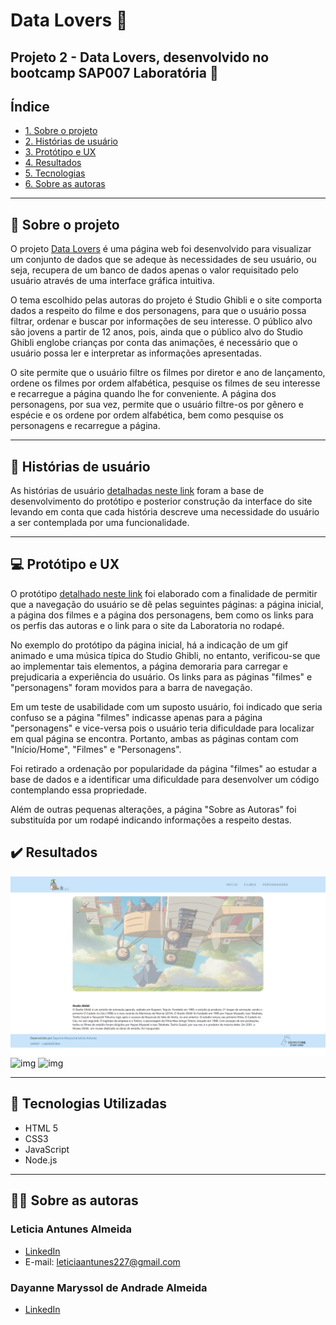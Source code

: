 # Data Lovers :blue_heart:

## Projeto 2 - Data Lovers, desenvolvido no bootcamp SAP007 Laboratória :yellow_heart:

## Índice

* [1. Sobre o projeto](#dart-sobre-o-projeto)
* [2. Histórias de usuário](#bookmark_tabs-histórias-de-usuário)
* [3. Protótipo e UX](#computer-protótipo-e-UX)
* [4. Resultados](#%EF%B8%8F-resultados)
* [5. Tecnologias](#robot-tecnologias)
* [6. Sobre as autoras](#woman_technologist-sobre-a-autora)

---
## :dart: Sobre o projeto 

O projeto [Data Lovers](https://github.com/leticiaantunesjpeg/SAP007-data-lovers) é uma página web foi desenvolvido para visualizar um conjunto de dados que se adeque às necessidades de seu usuário, ou seja, recupera de um banco de dados apenas o valor requisitado pelo usuário através de uma interface gráfica intuitiva.

O tema escolhido pelas autoras do projeto é Studio Ghibli e o site comporta dados a respeito do filme e dos personagens, para que o usuário possa filtrar, ordenar e buscar por informações de seu interesse. O público alvo são jovens a partir de 12 anos, pois, ainda que o público alvo do Studio Ghibli englobe crianças por conta das animações, é necessário que o usuário possa ler e interpretar as informações apresentadas.

O site permite que o usuário filtre os filmes por diretor e ano de lançamento, ordene os filmes por ordem alfabética, pesquise os filmes de seu interesse e recarregue a página quando lhe for conveniente. A página dos personagens, por sua vez, permite que o usuário filtre-os por gênero e espécie e os ordene por ordem alfabética, bem como pesquise os personagens e recarregue a página.

---
## :bookmark_tabs: Histórias de usuário
As histórias de usuário [detalhadas neste link](https://www.canva.com/design/DAE3-YMQvbE/view?utm_content=DAE3-YMQvbE&utm_campaign=designshare&utm_medium=link&utm_source=publishsharelink) foram a base de desenvolvimento do protótipo e posterior construção da interface do site levando em conta que cada história descreve uma necessidade do usuário a ser contemplada por uma funcionalidade.

---
## :computer: Protótipo e UX

O protótipo [detalhado neste link](https://www.canva.com/design/DAE4EHzgZD0/lDFEg3JauA7tJ4q-WJ3EQQ/view?utm_content=DAE4EHzgZD0&utm_campaign=designshare&utm_medium=link&utm_source=publishsharelink) foi elaborado com a finalidade de permitir que a navegação do usuário se dê pelas seguintes páginas: a página inicial, a página dos filmes e a página dos personagens, bem como os links para os perfis das autoras e o link para o site da Laboratoria no rodapé.

No exemplo do protótipo da página inicial, há a indicação de um gif animado e uma música típica do Studio Ghibli, no entanto, verificou-se que ao implementar tais elementos, a página demoraria para carregar e prejudicaria a experiência do usuário. Os links para as páginas "filmes" e "personagens" foram movidos para a barra de navegação.

Em um teste de usabilidade com um suposto usuário, foi indicado que seria confuso se a página "filmes" indicasse apenas para a página "personagens" e vice-versa pois o usuário teria dificuldade para localizar em qual página se encontra. Portanto, ambas as páginas contam com "Início/Home", "Filmes" e "Personagens".

Foi retirado a ordenação por popularidade da página "filmes" ao estudar a base de dados e a identificar uma dificuldade para desenvolver um código contemplando essa propriedade.

Além de outras pequenas alterações, a página "Sobre as Autoras" foi substituída por um rodapé indicando informações a respeito destas.

## ✔️ Resultados

![img](./src/imagens/tela1.png)
![img](./src/imagens/tela2.png)
![img](./src/imagens/tela3.png)

---
## :robot: Tecnologias Utilizadas

- HTML 5
- CSS3
- JavaScript
- Node.js

---
## :woman_technologist: Sobre as autoras
### Leticia Antunes Almeida

- [LinkedIn](https://www.linkedin.com/in/leticiaantunes95/)
- E-mail: leticiaantunes227@gmail.com

### Dayanne Maryssol de Andrade Almeida

- [LinkedIn](https://www.linkedin.com/in/dayannemaryssol/)